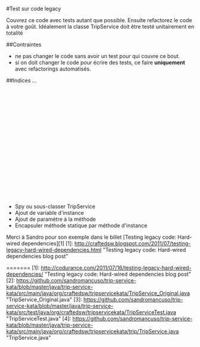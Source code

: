 #Test sur code legacy

Couvrez ce code avec tests autant que possible. Ensuite refactorez le code à votre goût. Idéalement la classe TripService doit être testé unitairement en totalité


##Contraintes 
* ne pas changer le code sans avoir un test pour qui couvre ce bout.
* si on doit changer le code pour écrire des tests, ce faire __uniquement__ 
avec refactorings automatisés.


##Indices
...                               
<br><br><br><br><br><br><br><br><br><br><br><br><br><br><br><br><br><br>
  
* Spy ou sous-classer TripService
* Ajout de variable d'instance
* Ajout de paramètre à la méthode
* Encapsuler méthode statique par méthode d'instance   


Merci à Sandro pour son exemple dans le billet [Testing legacy code: Hard-wired dependencies][1]
[1]: http://craftedsw.blogspot.com/2011/07/testing-legacy-hard-wired-dependencies.html "Testing legacy code: Hard-wired dependencies blog post"

=======
[1]: http://codurance.com/2011/07/16/testing-legacy-hard-wired-dependencies/ "Testing legacy code: Hard-wired dependencies blog post"
[2]: https://github.com/sandromancuso/trip-service-kata/blob/master/java/trip-service-kata/src/main/java/org/craftedsw/tripservicekata/TripService_Original.java "TripService_Original.java"
[3]: https://github.com/sandromancuso/trip-service-kata/blob/master/java/trip-service-kata/src/test/java/org/craftedsw/tripservicekata/TripServiceTest.java "TripServiceTest.java"
[4]: https://github.com/sandromancuso/trip-service-kata/blob/master/java/trip-service-kata/src/main/java/org/craftedsw/tripservicekata/trip/TripService.java "TripService.java"
